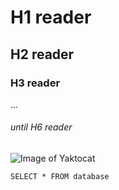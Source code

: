 # H1 reader
## H2 reader
### H3 reader
...
###### until H6 reader
![Image of Yaktocat](https://octodex.github.com/images/yaktocat.png)

```
SELECT * FROM database
```
